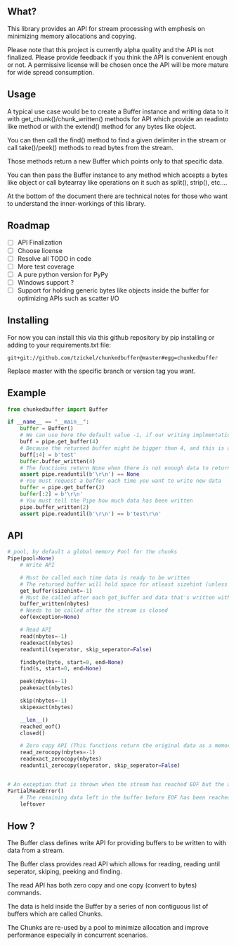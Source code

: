 ## What?
This library provides an API for stream processing with emphesis on minimizing memory allocations and copying.

Please note that this project is currently alpha quality and the API is not finalized. Please provide feedback if you think the API is convenient enough or not. A permissive license will be chosen once the API will be more mature for wide spread consumption.

## Usage
A typical use case would be to create a Buffer instance and writing data to it with get_chunk()/chunk_written() methods for API which provide an readinto like method or with the extend() method for any bytes like object.

You can then call the find() method to find a given delimiter in the stream or call take()/peek() methods to read bytes from the stream.

Those methods return a new Buffer which points only to that specific data.

You can then pass the Buffer instance to any method which accepts a bytes like object or call bytearray like operations on it such as split(), strip(), etc....

At the bottom of the document there are technical notes for those who want to understand the inner-workings of this library.

## Roadmap
- [ ] API Finalization
- [ ] Choose license
- [ ] Resolve all TODO in code
- [ ] More test coverage
- [ ] A pure python version for PyPy
- [ ] Windows support ?
- [ ] Support for holding generic bytes like objects inside the buffer for optimizing APIs such as scatter I/O

## Installing
For now you can install this via this github repository by pip installing or adding to your requirements.txt file:

```
git+git://github.com/tzickel/chunkedbuffer@master#egg=chunkedbuffer
```

Replace master with the specific branch or version tag you want.

## Example
```python
from chunkedbuffer import Buffer

if __name__ == "__main__":
    buffer = Buffer()
    # We can use here the default value -1, if our writing implmentation can handle arbitrary sizes (like socket.recv_into can)
    buff = pipe.get_buffer(4)
    # Because the returned buffer might be bigger than 4, and this is an example code, we need to write it like this
    buff[:4] = b'test'
    buffer.buffer_written(4)
    # The functions return None when there is not enough data to return
    assert pipe.readuntil(b'\r\n') == None
    # You must request a buffer each time you want to write new data
    buffer = pipe.get_buffer(2)
    buffer[:2] = b'\r\n'
    # You must tell the Pipe how much data has been written
    pipe.buffer_written(2)
    assert pipe.readuntil(b'\r\n') == b'test\r\n'
```

## API
```python
# pool, by default a global memory Pool for the chunks
Pipe(pool=None)
    # Write API

    # Must be called each time data is ready to be written
    # The returned buffer will hold space for atleast sizehint (unless it's -1, which it will have space for atleast 1 byte)
    get_buffer(sizehint=-1)
    # Must be called after each get_buffer and data that's written with the number of bytes written
    buffer_written(nbytes)
    # Needs to be called after the stream is closed
    eof(exception=None)

    # Read API
    read(nbytes=-1)
    readexact(nbytes)
    readuntil(seperator, skip_seperator=False)

    findbyte(byte, start=0, end=None)
    find(s, start=0, end=None)

    peek(nbytes=-1)
    peakexact(nbytes)

    skip(nbytes=-1)
    skipexact(nbytes)

    __len__()
    reached_eof()
    closed()

    # Zero copy API (This functions return the original data as a memoryview via an generator)
    read_zerocopy(nbytes=-1)
    readexact_zerocopy(nbytes)
    readuntil_zerocopy(seperator, skip_seperator=False)


# An exception that is thrown when the stream has reached EOF but the ammount of data requested is bigger than present in the buffer
PartialReadError()
    # The remaining data left in the buffer before EOF has been reached
    leftover
```

## How ?
The Buffer class defines write API for providing buffers to be written to with data from a stream.

The Buffer class provides read API which allows for reading, reading until seperator, skiping, peeking and finding.

The read API has both zero copy and one copy (convert to bytes) commands.

The data is held inside the Buffer by a series of non contiguous list of buffers which are called Chunks.

The Chunks are re-used by a pool to minimize allocation and improve performance especially in concurrent scenarios.
